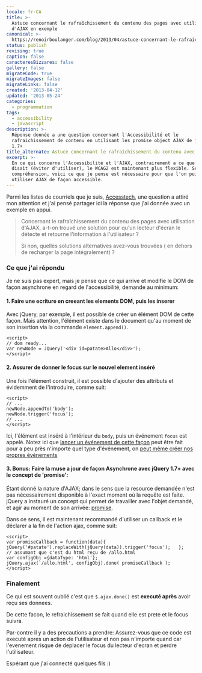 ```yaml
---
locale: fr-CA
title: >-
  Astuce concernant le rafraîchissement du contenu des pages avec utilisation
  d'AJAX en exemple
canonical: >-
  https://renoirboulanger.com/blog/2013/04/astuce-concernant-le-rafraichissement-du-contenu-des-pages-avec-utilisation-dajax/
status: publish
revising: true
caption: false
caracteresBizzares: false
gallery: false
migrateCode: true
migrateImages: false
migrateLinks: false
created: '2013-04-12'
updated: '2013-05-24'
categories:
  - programmation
tags:
  - accessibility
  - javascript
description: >-
  Réponse donnée a une question concernant l'Accessibilité et le
  rafraichissement de contenu en utilisant les promise object AJAX de jQuery
  1.7+
title_alternate: Astuce concernant le rafraîchissement du contenu avec AJAX
excerpt: >-
  En ce qui concerne l'Accessibilité et l'AJAX, contrairement a ce que le WCAG1
  disait (éviter d'utiliser), le WCAG2 est maintenant plus flexible. Selon ma
  compréhension, voici ce que je pense est nécessaire pour que l'on puisse
  utiliser AJAX de façon accessible.
---
```


<p>Parmi les listes de courriels que je suis, <a href="http://listes.rezo.net/mailman/listinfo/accesstech" title="La liste accesstech est une liste de discussion francophone technique sur l'accessibilité.">Accesstech</a>, une question a attiré mon attention et j'ai pensé partager ici la réponse que j'ai donnée avec un exemple en appui.</p>

<blockquote>
  <p>Concernant le rafraîchissement du contenu des pages avec utilisation d'AJAX, a-t-on trouvé une solution pour
  qu'un lecteur d'écran le détecte et retourne l'information à l'utilisateur ?</p>

  <p>Si non, quelles solutions alternatives avez-vous trouvées ( en dehors de recharger la page intégralement) ?</p>
</blockquote>

<h3>Ce que j'ai répondu</h3>

<p>Je ne suis pas expert, mais je pense que ce qui arrive et modifie le DOM de façon asynchrone en regard de l'accessibilité, demande au minimum:</p>

<h4>1. Faire une ecriture en creeant les elements DOM, puis les inserer</h4>

<p>Avec jQuery, par exemple, il est possible de créer un élément DOM de cette façon. Mais attention, l'élément existe dans le document qu'au moment de son insertion via la commande <code>element.append()</code>.</p>

<pre><code>&lt;script&gt;
// dom ready...
var newNode = JQuery('&lt;div id=patate&gt;Allo&lt;/div&gt;');
&lt;/script&gt;
</code></pre>

<h4>2. Assurer de donner le focus sur le nouvel element inséré</h4>

<p>Une fois l'élément construit, il est possible d'ajouter des attributs et évidemment de l'introduire, comme suit:</p>

<pre><code>&lt;script&gt;
// ...
newNode.appendTo('body');
newNode.trigger('focus');
// ...
&lt;/script&gt;
</code></pre>

<p>Ici, l'élément est inséré à l'intérieur du <code>body</code>, puis un événement <code>focus</code> est appelé. Notez ici que <a href="http://api.jquery.com/trigger/" title="Trigger events using jQuery trigger() method">lancer un événement de cette façon</a> peut être fait pour a peu près n'importe quel type d'événement, on <a href="http://htmlcsstherightway.org/#creating_and_using_jquery_events_the_thing_i_wished_i_knew_before">peut même créer nos propres événements</a></p>

<h4>3. Bonus: Faire la muse a jour de façon Asynchrone avec jQuery 1.7+ avec le concept de 'promise':</h4>

<p>Étant donné la nature d'AJAX; dans le sens que la resource demandée n'est pas nécessairement disponible à l'exact moment où la requête est faite. jQuery a instauré un concept qui permet de travailler avec l'objet demandé, et agir au moment de son arrivée: <a href="http://api.jquery.com/jQuery.ajax/">promise</a>.</p>

<p>Dans ce sens, il est maintenant recommandé d'utiliser un callback et le déclarer a la fin de l'action ajax, comme suit:</p>

<pre><code>&lt;script&gt;
var promiseCallback = function(data){   jQuery('#patate').replaceWith(jQuery(data)).trigger('focus');   };
// assumant que c'est du html reçu de /allo.html
var configObj ={dataType: 'html'};
jQuery.ajax('/allo.html', configObj).done( promiseCallback );
&lt;/script&gt;
</code></pre>

<h3>Finalement</h3>

<p>Ce qui est souvent oublié c'est que <code>$.ajax.done()</code> est <strong>executé après</strong> avoir reçu ses donnees.</p>

<p>De cette facon, le refraichissement se fait quand elle est prete et le focus suivra.</p>

<p>Par-contre il y a des precautions a prendre: Assurez-vous que ce code est executé apres un action de l'utilisateur et non pas n'importe quand car l'evenement risque de deplacer le focus du lecteur d'ecran et perdre l'utilisateur.</p>

<p>Espérant que j'ai connecté quelques fils :)</p>
